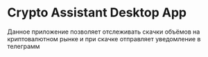 # Crypto Assistant Desktop App
Данное приложение позволяет отслеживать скачки объёмов на криптовалютном рынке и при скачке отправляет уведомление в телеграмм
